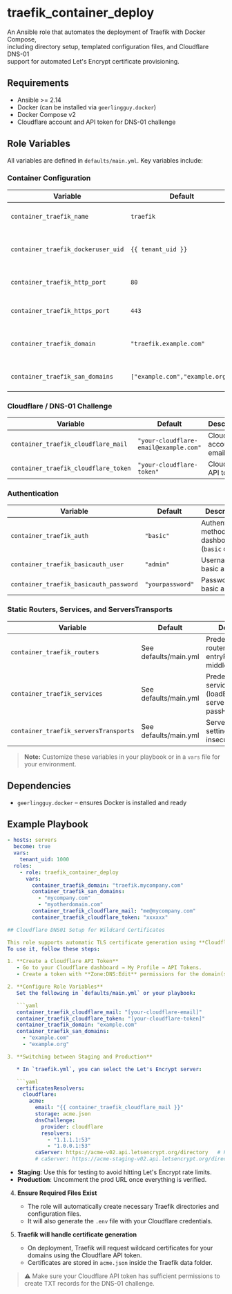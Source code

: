# traefik_container_deploy

An Ansible role that automates the deployment of Traefik with Docker Compose,  
including directory setup, templated configuration files, and Cloudflare DNS-01  
support for automated Let's Encrypt certificate provisioning.

## Requirements

- Ansible >= 2.14
- Docker (can be installed via `geerlingguy.docker`)
- Docker Compose v2
- Cloudflare account and API token for DNS-01 challenge

## Role Variables

All variables are defined in `defaults/main.yml`. Key variables include:

### Container Configuration
| Variable | Default | Description |
|----------|---------|-------------|
| `container_traefik_name` | `traefik` | Name of the Traefik container |
| `container_traefik_dockeruser_uid` | `{{ tenant_uid }}` | UID for Docker socket access |
| `container_traefik_http_port` | `80` | HTTP port exposed by Traefik |
| `container_traefik_https_port` | `443` | HTTPS port exposed by Traefik |
| `container_traefik_domain` | `"traefik.example.com"` | Main domain for Traefik dashboard |
| `container_traefik_san_domains` | `["example.com","example.org"]` | SAN domains for certificates |

### Cloudflare / DNS-01 Challenge
| Variable | Default | Description |
|----------|---------|-------------|
| `container_traefik_cloudflare_mail` | `"your-cloudflare-email@example.com"` | Cloudflare account email |
| `container_traefik_cloudflare_token` | `"your-cloudflare-token"` | Cloudflare API token |

### Authentication
| Variable | Default | Description |
|----------|---------|-------------|
| `container_traefik_auth` | `"basic"` | Authentication method for dashboard (`basic` or `sso`) |
| `container_traefik_basicauth_user` | `"admin"` | Username for basic auth |
| `container_traefik_basicauth_password` | `"yourpassword"` | Password for basic auth |

### Static Routers, Services, and ServersTransports
| Variable | Default | Description |
|----------|---------|-------------|
| `container_traefik_routers` | See defaults/main.yml | Predefined static routers (Host rules, entryPoints, middlewares) |
| `container_traefik_services` | See defaults/main.yml | Predefined services (loadBalancer servers, passHostHeader) |
| `container_traefik_serversTransports` | See defaults/main.yml | Server transport settings (e.g., insecureSkipVerify) |

> **Note:** Customize these variables in your playbook or in a `vars` file for your environment.

## Dependencies

- `geerlingguy.docker` – ensures Docker is installed and ready

## Example Playbook

```yaml
- hosts: servers
  become: true
  vars:
    tenant_uid: 1000
  roles:
    - role: traefik_container_deploy
      vars:
        container_traefik_domain: "traefik.mycompany.com"
        container_traefik_san_domains:
          - "mycompany.com"
          - "myotherdomain.com"
        container_traefik_cloudflare_mail: "me@mycompany.com"
        container_traefik_cloudflare_token: "xxxxxx"

## Cloudflare DNS01 Setup for Wildcard Certificates

This role supports automatic TLS certificate generation using **Cloudflare** as the DNS provider via the DNS-01 challenge.
To use it, follow these steps:

1. **Create a Cloudflare API Token**  
   - Go to your Cloudflare dashboard → My Profile → API Tokens.  
   - Create a token with **Zone:DNS:Edit** permissions for the domain(s) you want to secure.

2. **Configure Role Variables**  
   Set the following in `defaults/main.yml` or your playbook:

   ```yaml
   container_traefik_cloudflare_mail: "[your-cloudflare-email]"
   container_traefik_cloudflare_token: "[your-cloudflare-token]"
   container_traefik_domain: "example.com"
   container_traefik_san_domains:
     - "example.com"
     - "example.org"

3. **Switching between Staging and Production**

   * In `traefik.yml`, you can select the Let's Encrypt server:

   ```yaml
   certificatesResolvers:
     cloudflare:
       acme:
         email: "{{ container_traefik_cloudflare_mail }}"
         storage: acme.json
         dnsChallenge:
           provider: cloudflare
           resolvers:
             - "1.1.1.1:53"
             - "1.0.0.1:53"
         caServer: https://acme-v02.api.letsencrypt.org/directory   # Production (default)
         # caServer: https://acme-staging-v02.api.letsencrypt.org/directory  # Staging
   ```

   * **Staging**: Use this for testing to avoid hitting Let's Encrypt rate limits.
   * **Production**: Uncomment the prod URL once everything is verified.

4. **Ensure Required Files Exist**

   * The role will automatically create necessary Traefik directories and configuration files.
   * It will also generate the `.env` file with your Cloudflare credentials.

5. **Traefik will handle certificate generation**

   * On deployment, Traefik will request wildcard certificates for your domains using the Cloudflare API token.
   * Certificates are stored in `acme.json` inside the Traefik data folder.

> ⚠️ Make sure your Cloudflare API token has sufficient permissions to create TXT records for the DNS-01 challenge.